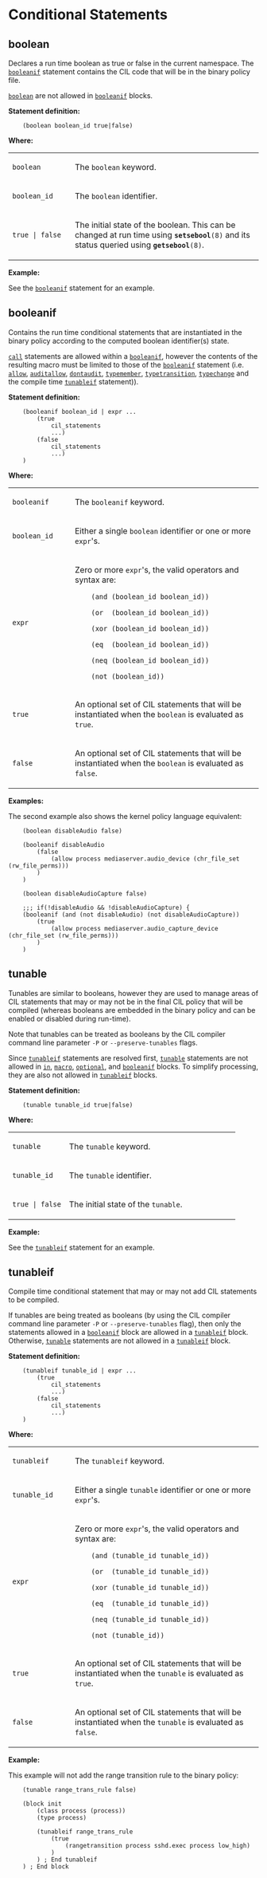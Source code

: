 Conditional Statements
======================

boolean
-------

Declares a run time boolean as true or false in the current namespace. The [`booleanif`](cil_conditional_statements.md#booleanif) statement contains the CIL code that will be in the binary policy file.

[`boolean`](cil_conditional_statements.md#boolean) are not allowed in [`booleanif`](cil_conditional_statements.md#booleanif) blocks.

**Statement definition:**

```secil
    (boolean boolean_id true|false)
```

**Where:**

<table>
<colgroup>
<col width="25%" />
<col width="75%" />
</colgroup>
<tbody>
<tr class="odd">
<td align="left"><p><code>boolean</code></p></td>
<td align="left"><p>The <code>boolean</code> keyword.</p></td>
</tr>
<tr class="even">
<td align="left"><p><code>boolean_id</code></p></td>
<td align="left"><p>The <code>boolean</code> identifier.</p></td>
</tr>
<tr class="odd">
<td align="left"><p><code>true | false</code></p></td>
<td align="left"><p>The initial state of the boolean. This can be changed at run time using <strong><code>setsebool</code></strong><code>(8)</code> and its status queried using <strong><code>getsebool</code></strong><code>(8)</code>.</p></td>
</tr>
</tbody>
</table>

**Example:**

See the [`booleanif`](cil_conditional_statements.md#booleanif) statement for an example.

booleanif
---------

Contains the run time conditional statements that are instantiated in the binary policy according to the computed boolean identifier(s) state.

[`call`](cil_call_macro_statements.md#call) statements are allowed within a [`booleanif`](cil_conditional_statements.md#booleanif), however the contents of the resulting macro must be limited to those of the [`booleanif`](cil_conditional_statements.md#booleanif) statement (i.e. [`allow`](cil_access_vector_rules.md#allow), [`auditallow`](cil_access_vector_rules.md#auditallow), [`dontaudit`](cil_access_vector_rules.md#dontaudit), [`typemember`](cil_type_statements.md#typemember), [`typetransition`](cil_type_statements.md#typetransition), [`typechange`](cil_type_statements.md#typechange) and the compile time [`tunableif`](cil_conditional_statements.md#tunableif) statement)).

**Statement definition:**

```secil
    (booleanif boolean_id | expr ...
        (true
            cil_statements
            ...)
        (false
            cil_statements
            ...)
    )
```

**Where:**

<table>
<colgroup>
<col width="25%" />
<col width="75%" />
</colgroup>
<tbody>
<tr class="odd">
<td align="left"><p><code>booleanif</code></p></td>
<td align="left"><p>The <code>booleanif</code> keyword.</p></td>
</tr>
<tr class="even">
<td align="left"><p><code>boolean_id</code></p></td>
<td align="left"><p>Either a single <code>boolean</code> identifier or one or more <code>expr</code>'s.</p></td>
</tr>
<tr class="odd">
<td align="left"><p><code>expr</code></p></td>
<td align="left"><p>Zero or more <code>expr</code>'s, the valid operators and syntax are:</p>
<p><code>    (and (boolean_id boolean_id))</code></p>
<p><code>    (or  (boolean_id boolean_id))</code></p>
<p><code>    (xor (boolean_id boolean_id))</code></p>
<p><code>    (eq  (boolean_id boolean_id))</code></p>
<p><code>    (neq (boolean_id boolean_id))</code></p>
<p><code>    (not (boolean_id))</code></p></td>
</tr>
<tr class="even">
<td align="left"><p><code>true</code></p></td>
<td align="left"><p>An optional set of CIL statements that will be instantiated when the <code>boolean</code> is evaluated as <code>true</code>.</p></td>
</tr>
<tr class="odd">
<td align="left"><p><code>false</code></p></td>
<td align="left"><p>An optional set of CIL statements that will be instantiated when the <code>boolean</code> is evaluated as <code>false</code>.</p></td>
</tr>
</tbody>
</table>

**Examples:**

The second example also shows the kernel policy language equivalent:

```secil
    (boolean disableAudio false)

    (booleanif disableAudio
        (false
            (allow process mediaserver.audio_device (chr_file_set (rw_file_perms)))
        )
    )

    (boolean disableAudioCapture false)

    ;;; if(!disableAudio && !disableAudioCapture) {
    (booleanif (and (not disableAudio) (not disableAudioCapture))
        (true
            (allow process mediaserver.audio_capture_device (chr_file_set (rw_file_perms)))
        )
    )
```

tunable
-------

Tunables are similar to booleans, however they are used to manage areas of CIL statements that may or may not be in the final CIL policy that will be compiled (whereas booleans are embedded in the binary policy and can be enabled or disabled during run-time).

Note that tunables can be treated as booleans by the CIL compiler command line parameter `-P` or `--preserve-tunables` flags.

Since [`tunableif`](cil_conditional_statements.md#tunableif) statements are resolved first, [`tunable`](cil_conditional_statements.md#tunable) statements are not allowed in [`in`](cil_container_statements.md#in), [`macro`](cil_call_macro_statements.md#macro), [`optional`](cil_container_statements.md#optional), and [`booleanif`](cil_conditional_statements.md#booleanif) blocks. To simplify processing, they are also not allowed in [`tunableif`](cil_conditional_statements.md#tunableif) blocks.

**Statement definition:**

```secil
    (tunable tunable_id true|false)
```

**Where:**

<table>
<colgroup>
<col width="25%" />
<col width="75%" />
</colgroup>
<tbody>
<tr class="odd">
<td align="left"><p><code>tunable</code></p></td>
<td align="left"><p>The <code>tunable</code> keyword.</p></td>
</tr>
<tr class="even">
<td align="left"><p><code>tunable_id</code></p></td>
<td align="left"><p>The <code>tunable</code> identifier.</p></td>
</tr>
<tr class="odd">
<td align="left"><p><code>true | false</code></p></td>
<td align="left"><p>The initial state of the <code>tunable</code>.</p></td>
</tr>
</tbody>
</table>

**Example:**

See the [`tunableif`](cil_conditional_statements.md#tunableif) statement for an example.

tunableif
---------

Compile time conditional statement that may or may not add CIL statements to be compiled.

If tunables are being treated as booleans (by using the CIL compiler command line parameter `-P` or `--preserve-tunables` flag), then only the statements allowed in a [`booleanif`](cil_conditional_statements.md#booleanif) block are allowed in a [`tunableif`](cil_conditional_statements.md#tunableif) block. Otherwise, [`tunable`](cil_conditional_statements.md#tunable) statements are not allowed in a [`tunableif`](cil_conditional_statements.md#tunableif) block.

**Statement definition:**

```secil
    (tunableif tunable_id | expr ...
        (true
            cil_statements
            ...)
        (false
            cil_statements
            ...)
    )
```

**Where:**

<table>
<colgroup>
<col width="25%" />
<col width="75%" />
</colgroup>
<tbody>
<tr class="odd">
<td align="left"><p><code>tunableif</code></p></td>
<td align="left"><p>The <code>tunableif</code> keyword.</p></td>
</tr>
<tr class="even">
<td align="left"><p><code>tunable_id</code></p></td>
<td align="left"><p>Either a single <code>tunable</code> identifier or one or more <code>expr</code>'s.</p></td>
</tr>
<tr class="odd">
<td align="left"><p><code>expr</code></p></td>
<td align="left"><p>Zero or more <code>expr</code>'s, the valid operators and syntax are:</p>
<p><code>    (and (tunable_id tunable_id))</code></p>
<p><code>    (or  (tunable_id tunable_id))</code></p>
<p><code>    (xor (tunable_id tunable_id))</code></p>
<p><code>    (eq  (tunable_id tunable_id))</code></p>
<p><code>    (neq (tunable_id tunable_id))</code></p>
<p><code>    (not (tunable_id))</code></p></td>
</tr>
<tr class="even">
<td align="left"><p><code>true</code></p></td>
<td align="left"><p>An optional set of CIL statements that will be instantiated when the <code>tunable</code> is evaluated as <code>true</code>.</p></td>
</tr>
<tr class="odd">
<td align="left"><p><code>false</code></p></td>
<td align="left"><p>An optional set of CIL statements that will be instantiated when the <code>tunable</code> is evaluated as <code>false</code>.</p></td>
</tr>
</tbody>
</table>

**Example:**

This example will not add the range transition rule to the binary policy:

```secil
    (tunable range_trans_rule false)

    (block init
        (class process (process))
        (type process)

        (tunableif range_trans_rule
            (true
                (rangetransition process sshd.exec process low_high)
            )
        ) ; End tunableif
    ) ; End block
```
